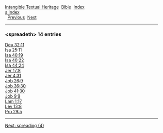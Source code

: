 [Intangible Textual Heritage](../../index)  [Bible](../index) 
[Index](index)   
[s Index](_s_)  
  [Previous](c10823)  [Next](c10825) 

------------------------------------------------------------------------

### &lt;spreadeth&gt; 14 entries

[Deu 32:11](../kjv/deu032.htm#011)  
[Isa 25:11](../kjv/isa025.htm#011)  
[Isa 40:19](../kjv/isa040.htm#019)  
[Isa 40:22](../kjv/isa040.htm#022)  
[Isa 44:24](../kjv/isa044.htm#024)  
[Jer 17:8](../kjv/jer017.htm#008)  
[Jer 4:31](../kjv/jer004.htm#031)  
[Job 26:9](../kjv/job026.htm#009)  
[Job 36:30](../kjv/job036.htm#030)  
[Job 41:30](../kjv/job041.htm#030)  
[Job 9:8](../kjv/job009.htm#008)  
[Lam 1:17](../kjv/lam001.htm#017)  
[Lev 13:8](../kjv/lev013.htm#008)  
[Pro 29:5](../kjv/pro029.htm#005)  

------------------------------------------------------------------------

[Next: spreading (4)](c10825)
